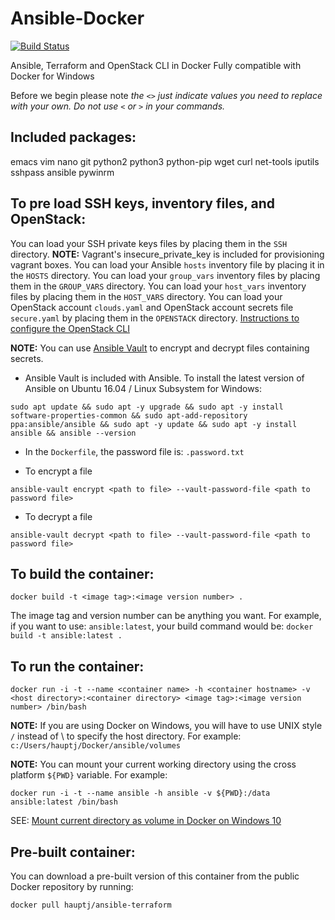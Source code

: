 # Ansible-Docker

[![Build Status](https://travis-ci.org/HauptJ/Ansible-Docker.svg?branch=master)](https://travis-ci.org/HauptJ/Ansible-Docker)

Ansible, Terraform and OpenStack CLI in Docker
Fully compatible with Docker for Windows

Before we begin please note *the `<>` just indicate values you need to replace with your own. Do not use `<` or `>` in your commands.*

Included packages:
------------------

emacs
vim
nano
git
python2
python3
python-pip
wget
curl
net-tools
iputils
sshpass
ansible
pywinrm

To pre load SSH keys, inventory files, and OpenStack:
------------------------------------------
You can load your SSH private keys files by placing them in the `SSH` directory.
**NOTE:** Vagrant's insecure_private_key is included for provisioning vagrant boxes.
You can load your Ansible `hosts` inventory file by placing it in the `HOSTS` directory.
You can load your `group_vars` inventory files by placing them in the `GROUP_VARS` directory.
You can load your `host_vars` inventory files by placing them in the `HOST_VARS` directory.
You can load your OpenStack account `clouds.yaml` and OpenStack account secrets file `secure.yaml` by placing them in the `OPENSTACK` directory.
[Instructions to configure the OpenStack CLI](http://docs.platform9.com/support/managing-multiple-clouds-openstack-cli/)

**NOTE:** You can use [Ansible Vault](https://docs.ansible.com/ansible/2.5/user_guide/vault.html) to encrypt and decrypt files containing secrets.

- Ansible Vault is included with Ansible. To install the latest version of Ansible on Ubuntu 16.04 / Linux Subsystem for Windows:
```
sudo apt update && sudo apt -y upgrade && sudo apt -y install software-properties-common && sudo apt-add-repository ppa:ansible/ansible && sudo apt -y update && sudo apt -y install ansible && ansible --version
```

- In the `Dockerfile`, the password file is: `.password.txt`

- To encrypt a file
```
ansible-vault encrypt <path to file> --vault-password-file <path to password file>
```
- To decrypt a file
```
ansible-vault decrypt <path to file> --vault-password-file <path to password file>
```


To build the container:
-----------------------

```
docker build -t <image tag>:<image version number> .
```

The image tag and version number can be anything you want. For example, if you want to use:
`ansible:latest`, your build command would be: `docker build -t ansible:latest . `


To run the container:
---------------------

```
docker run -i -t --name <container name> -h <container hostname> -v <host directory>:<container directory> <image tag>:<image version number> /bin/bash
```

**NOTE:** If you are using Docker on Windows, you will have to use UNIX style `/` instead of \ to specify the host directory. For example:
`c:/Users/hauptj/Docker/ansible/volumes`

**NOTE:** You can mount your current working directory using the cross platform `${PWD}` variable. For example:
```
docker run -i -t --name ansible -h ansible -v ${PWD}:/data ansible:latest /bin/bash
```
SEE: [Mount current directory as volume in Docker on Windows 10](https://stackoverflow.com/questions/41485217/mount-current-directory-as-volume-in-docker-on-windows-10)

Pre-built container:
--------------------

You can download a pre-built version of this container from the public Docker repository by running:

`docker pull hauptj/ansible-terraform`
